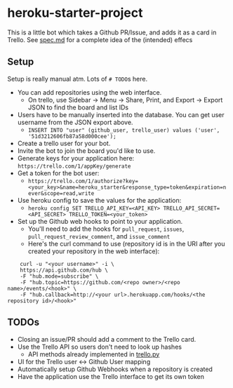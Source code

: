heroku-starter-project
======================

This is a little bot which takes a Github PR/Issue, and adds it as a card in Trello.
See [spec.md](https://github.com/stillinbeta/heroku-starter-project/blob/master/spec.md)
for a complete idea of the (intended) effecs

Setup
-----
Setup is really manual atm. Lots of `# TODO`s here.
* You can add repositories using the web interface.
    * On trello, use Sidebar -> Menu -> Share, Print, and Export -> Export JSON to find the board and list IDs
* Users have to be manually inserted into the database. You can get user username from the JSON export above.
    * `INSERT INTO "user" (github_user, trello_user) values ('user', '51d3212606fb87a58d000cee');`
* Create a trello user for your bot.
* Invite the bot to join the board you'd like to use.
* Generate keys for your application here: `https://trello.com/1/appKey/generate`
* Get a token for the bot user:
    * `https://trello.com/1/authorize?key=<your_key>&name=heroku_starter&response_type=token&expiration=never&scope=read,write`
* Use heroku config to save the values for the application:
    * `heroku config SET TRELLO_API_KEY=<API_KEY> TRELLO_API_SECRET=<API_SECRET> TRELLO_TOKEN=<your_token>`
* Set up the Github web hooks to point to your application.
    * You'll need to add the hooks for `pull_request`, `issues`, `pull_request_review_comment`, and `issue_comment`
    * Here's the curl command to use (repository id is in the URI after you created your repository in the web interface):
```shell
    curl -u "<your username>" -i \
    https://api.github.com/hub \
    -F "hub.mode=subscribe" \
    -F "hub.topic=https://github.com/<repo owner>/<repo name>/events/<hook>" \
    -F "hub.callback=http://<your url>.herokuapp.com/hooks/<the repository id>/<hook>"
```

TODOs
-----

* Closing an issue/PR should add a comment to the Trello card.
* Use the Trello API so users don't need to look up hashes
    * API methods already implemented in [trello.py](https://github.com/stillinbeta/heroku-starter-project/blob/master/trello.py)
* UI for the Trello user <-> Github User mapping
* Automatically setup Github Webhooks when a repository is created
* Have the application use the Trello interface to get its own token
